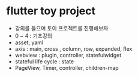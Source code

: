 # flutter toy project

- 강의를 들으며 토이 프로젝트를 진행해보자
- 0 ~ 4 : 기초강의
- asset, yaml
- axis : main, cross , column, row, expanded, flex
- webview : plugin, controller, statefulwidget
- stateful life cycle : state
- PageView, Timer, controller, children-map
